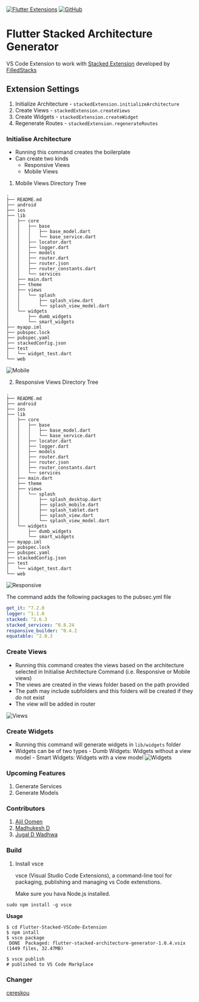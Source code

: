 [![Flutter Extensions](https://img.shields.io/badge/Flutter-grey?style=flat-square&logo=flutter&logoColor=blue)](https://flutter.dev)
[![GitHub](https://img.shields.io/github/license/digiMoGo/Flutter-Stacked-VSCode-Extension)](https://raw.githubusercontent.com/digiMoGo/Flutter-Stacked-VSCode-Extension/master/LICENSE)

# Flutter Stacked Architecture Generator

VS Code Extension to work with [Stacked Extension](https://pub.dev/packages/stacked) developed by [FilledStacks](https://www.filledstacks.com)

## Extension Settings

1. Initialize Architecture - `stackedExtension.initializeArchitecture`
2. Create Views - `stackedExtension.createViews`
3. Create Widgets - `stackedExtension.createWidget`
4. Regenerate Routes - `stackedExtension.regenerateRoutes`

### Initialise Architecture

- Running this command creates the boilerplate
- Can create two kinds
  - Responsive Views
  - Mobile Views

1. Mobile Views Directory Tree

```
.
├── README.md
├── android
├── ios
├── lib
│   ├── core
│   │   ├── base
│   │   │   ├── base_model.dart
│   │   │   └── base_service.dart
│   │   ├── locator.dart
│   │   ├── logger.dart
│   │   ├── models
│   │   ├── router.dart
│   │   ├── router.json
│   │   ├── router_constants.dart
│   │   └── services
│   ├── main.dart
│   ├── theme
│   ├── views
│   │   └── splash
│   │       ├── splash_view.dart
│   │       └── splash_view_model.dart
│   └── widgets
│       ├── dumb_widgets
│       └── smart_widgets
├── myapp.iml
├── pubspec.lock
├── pubspec.yaml
├── stackedConfig.json
├── test
│   └── widget_test.dart
└── web
```

![Mobile](images/InitializeArchitectureMobile.gif)

2. Responsive Views Directory Tree

```
.
├── README.md
├── android
├── ios
├── lib
│   ├── core
│   │   ├── base
│   │   │   ├── base_model.dart
│   │   │   └── base_service.dart
│   │   ├── locator.dart
│   │   ├── logger.dart
│   │   ├── models
│   │   ├── router.dart
│   │   ├── router.json
│   │   ├── router_constants.dart
│   │   └── services
│   ├── main.dart
│   ├── theme
│   ├── views
│   │   └── splash
│   │       ├── splash_desktop.dart
│   │       ├── splash_mobile.dart
│   │       ├── splash_tablet.dart
│   │       ├── splash_view.dart
│   │       └── splash_view_model.dart
│   └── widgets
│       ├── dumb_widgets
│       └── smart_widgets
├── myapp.iml
├── pubspec.lock
├── pubspec.yaml
├── stackedConfig.json
├── test
│   └── widget_test.dart
└── web
```

![Responsive](images/InitializeArchitectureResponsive.gif)

The command adds the following packages to the pubsec.yml file

```yaml
get_it: ^7.2.0
logger: ^1.1.0
stacked: ^2.6.3
stacked_services: ^0.8.24
responsive_builder: ^0.4.2
equatable: ^2.0.3
```

### Create Views

- Running this command creates the views based on the architecture selected in Initialise Architecture Command (i.e. Responsive or Mobile views)
- The views are created in the views folder based on the path provided
- The path may include subfolders and this folders will be created if they do not exist
- The view will be added in router

![Views](images/CreateViews.gif)

### Create Widgets

- Running this command will generate widgets in `lib/widgets` folder
- Widgets can be of two types - Dumb Widgets: Widgets without a view model - Smart Widgets: Widgets with a view model
  ![Widgets](images/CreateWidgets.gif)

### Upcoming Features

1. Generate Services
2. Generate Models

### Contributors

1. [Ajil Oomen](https://github.com/ajilo297)
2. [Madhukesh D](https://github.com/madhukesh048)
3. [Jugal D Wadhwa](https://github.com/jugalw13)

### Build

1. Install vsce

   vsce (Visual Studio Code Extensions), a command-line tool for packaging, publishing and managing vs Code extenstions.

   Make sure you hava Node.js installed.

```
sudo npm install -g vsce
```

**Usage**

```
$ cd Flutter-Stacked-VSCode-Extension
$ npm intall
$ vsce package
 DONE  Packaged: flutter-stacked-architecture-generator-1.0.4.vsix (1449 files, 32.47MB)

$ vsce publish
# published to VS Code Markplace
```

### Changer

[cereskou](https://github.com/cereskou)
